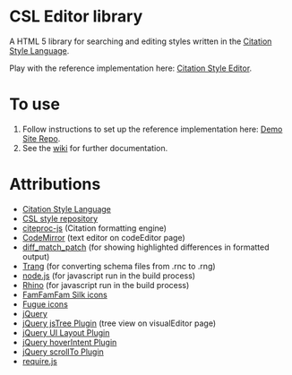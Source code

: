 # CSL Editor library

A HTML 5 library for searching and editing styles written in the [Citation Style Language](http://citationstyles.org/).

Play with the reference implementation here: [Citation Style Editor](http://steveridout.com/csl/).

# To use

1. Follow instructions to set up the reference implementation here: [Demo Site Repo](https://github.com/citation-style-editor/csl-editor-demo-site).
2. See the [wiki](https://github.com/citation-style-editor/csl-editor/wiki) for further documentation.

# Attributions 

- [Citation Style Language](http://citationstyles.org/)
- [CSL style repository](https://github.com/citation-style-language/styles)
- [citeproc-js](http://gsl-nagoya-u.net/http/pub/citeproc-doc.html) (Citation formatting engine)
- [CodeMirror](http://codemirror.net/) (text editor on codeEditor page)
- [diff\_match\_patch](http://code.google.com/p/google-diff-match-patch/) (for showing highlighted differences in formatted output)
- [Trang](http://www.thaiopensource.com/relaxng/trang.html) (for converting schema files from .rnc to .rng)
- [node.js](http://node.js.org) (for javascript run in the build process)
- [Rhino](http://www.mozilla.org/rhino/) (for javascript run in the build process)</li>
- [FamFamFam Silk icons](http://www.famfamfam.com/lab/icons/silk/)
- [Fugue icons](http://p.yusukekamiyamane.com/)
- [jQuery](http://jquery.com/)
- [jQuery jsTree Plugin](http://www.jstree.com/) (tree view on visualEditor page)
- [jQuery UI Layout Plugin](http://layout.jquery-dev.net)
- [jQuery hoverIntent Plugin](http://cherne.net/brian/resources/jquery.hoverIntent.html)
- [jQuery scrollTo Plugin](http://demos.flesler.com/jquery/scrollTo/)
- [require.js](http://requirejs.org/)


